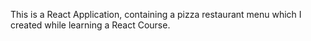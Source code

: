 This is a React Application, containing a pizza restaurant menu which I created while learning a React Course.
